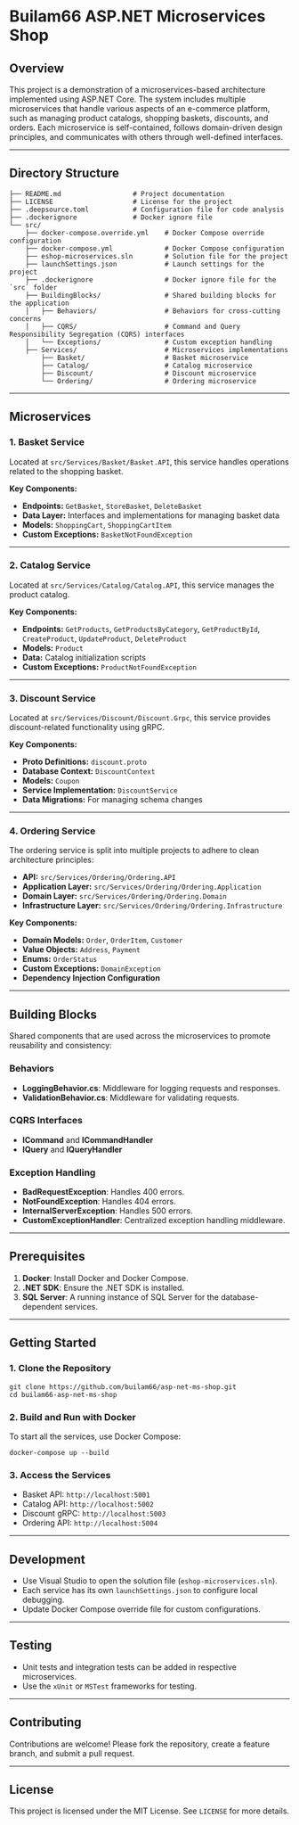 # Builam66 ASP.NET Microservices Shop

## Overview

This project is a demonstration of a microservices-based architecture implemented using ASP.NET Core. The system includes multiple microservices that handle various aspects of an e-commerce platform, such as managing product catalogs, shopping baskets, discounts, and orders. Each microservice is self-contained, follows domain-driven design principles, and communicates with others through well-defined interfaces.

---

## Directory Structure

```
├── README.md                  # Project documentation
├── LICENSE                    # License for the project
├── .deepsource.toml           # Configuration file for code analysis
├── .dockerignore              # Docker ignore file
└── src/
    ├── docker-compose.override.yml    # Docker Compose override configuration
    ├── docker-compose.yml             # Docker Compose configuration
    ├── eshop-microservices.sln        # Solution file for the project
    ├── launchSettings.json            # Launch settings for the project
    ├── .dockerignore                  # Docker ignore file for the `src` folder
    ├── BuildingBlocks/                # Shared building blocks for the application
    │   ├── Behaviors/                 # Behaviors for cross-cutting concerns
    │   ├── CQRS/                      # Command and Query Responsibility Segregation (CQRS) interfaces
    │   └── Exceptions/                # Custom exception handling
    ├── Services/                      # Microservices implementations
        ├── Basket/                    # Basket microservice
        ├── Catalog/                   # Catalog microservice
        ├── Discount/                  # Discount microservice
        └── Ordering/                  # Ordering microservice
```

---

## Microservices

### 1. Basket Service
Located at `src/Services/Basket/Basket.API`, this service handles operations related to the shopping basket.

**Key Components:**
- **Endpoints:** `GetBasket`, `StoreBasket`, `DeleteBasket`
- **Data Layer:** Interfaces and implementations for managing basket data
- **Models:** `ShoppingCart`, `ShoppingCartItem`
- **Custom Exceptions:** `BasketNotFoundException`

---

### 2. Catalog Service
Located at `src/Services/Catalog/Catalog.API`, this service manages the product catalog.

**Key Components:**
- **Endpoints:** `GetProducts`, `GetProductsByCategory`, `GetProductById`, `CreateProduct`, `UpdateProduct`, `DeleteProduct`
- **Models:** `Product`
- **Data:** Catalog initialization scripts
- **Custom Exceptions:** `ProductNotFoundException`

---

### 3. Discount Service
Located at `src/Services/Discount/Discount.Grpc`, this service provides discount-related functionality using gRPC.

**Key Components:**
- **Proto Definitions:** `discount.proto`
- **Database Context:** `DiscountContext`
- **Models:** `Coupon`
- **Service Implementation:** `DiscountService`
- **Data Migrations:** For managing schema changes

---

### 4. Ordering Service
The ordering service is split into multiple projects to adhere to clean architecture principles:

- **API:** `src/Services/Ordering/Ordering.API`
- **Application Layer:** `src/Services/Ordering/Ordering.Application`
- **Domain Layer:** `src/Services/Ordering/Ordering.Domain`
- **Infrastructure Layer:** `src/Services/Ordering/Ordering.Infrastructure`

**Key Components:**
- **Domain Models:** `Order`, `OrderItem`, `Customer`
- **Value Objects:** `Address`, `Payment`
- **Enums:** `OrderStatus`
- **Custom Exceptions:** `DomainException`
- **Dependency Injection Configuration**

---

## Building Blocks

Shared components that are used across the microservices to promote reusability and consistency:

### Behaviors
- **LoggingBehavior.cs**: Middleware for logging requests and responses.
- **ValidationBehavior.cs**: Middleware for validating requests.

### CQRS Interfaces
- **ICommand** and **ICommandHandler**
- **IQuery** and **IQueryHandler**

### Exception Handling
- **BadRequestException**: Handles 400 errors.
- **NotFoundException**: Handles 404 errors.
- **InternalServerException**: Handles 500 errors.
- **CustomExceptionHandler**: Centralized exception handling middleware.

---

## Prerequisites

1. **Docker**: Install Docker and Docker Compose.
2. **.NET SDK**: Ensure the .NET SDK is installed.
3. **SQL Server**: A running instance of SQL Server for the database-dependent services.

---

## Getting Started

### 1. Clone the Repository
```
git clone https://github.com/builam66/asp-net-ms-shop.git
cd builam66-asp-net-ms-shop
```

### 2. Build and Run with Docker

To start all the services, use Docker Compose:
```
docker-compose up --build
```

### 3. Access the Services
- Basket API: `http://localhost:5001`
- Catalog API: `http://localhost:5002`
- Discount gRPC: `http://localhost:5003`
- Ordering API: `http://localhost:5004`

---

## Development

- Use Visual Studio to open the solution file (`eshop-microservices.sln`).
- Each service has its own `launchSettings.json` to configure local debugging.
- Update Docker Compose override file for custom configurations.

---

## Testing

- Unit tests and integration tests can be added in respective microservices.
- Use the `xUnit` or `MSTest` frameworks for testing.

---

## Contributing

Contributions are welcome! Please fork the repository, create a feature branch, and submit a pull request.

---

## License

This project is licensed under the MIT License. See `LICENSE` for more details.

